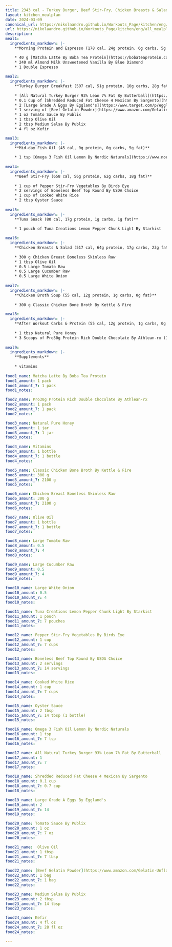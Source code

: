```yaml
---
title: 2343 cal - Turkey Burger, Beef Stir-Fry, Chicken Breasts & Salad
layout: kitchen_mealplan
date: 2024-03-09
canonical_url: https://nikolaandro.github.io/Workouts_Page/kitchen/eng/all_mealplans/2343/
url: https://nikolaandro.github.io/Workouts_Page/kitchen/eng/all_mealplans/2343/
description: 
meal1:
  ingredients_markdown: |-
    **Morning Protein and Espresso (178 cal, 24g protein, 6g carbs, 5g fat)**

    * 40 g [Matcha Latte By Boba Tea Protein](https://bobateaprotein.com/products/matcha-latte)
    * 240 ml Almond Milk Unsweetened Vanilla By Blue Diamond
    * 1 Double Espresso
    
meal2: 
  ingredients_markdown: |-
    **Turkey Burger Breakfast (507 cal, 51g protein, 10g carbs, 28g fat)**
    
    * [All Natural Turkey Burger 93% Lean 7% Fat By Butterball](https://www.butterball.com/products/turkey-burgers/frozen-all-natural-white-meat-burgers)
    * 0.1 Cup of [Shredded Reduced Fat Cheese 4 Mexican By Sargento](https://www.sargento.com/our-cheese/shredded-cheese/sargento-shredded-reduced-fat-4-cheese-mexican-natural-cheese/)
    * 2 [Large Grade A Eggs By Eggland's](https://www.target.com/p/eggland-s-best-grade-a-large-eggs-18ct/-/A-50086853)
    * 1 serving of [Beef Gelatin Powder](https://www.amazon.com/Gelatin-Unflavored-Thickening-Pasture-Natural/dp/B0C35DQQM9/ref=sr_1_17_sspa?sr=8-17-spons&sp_csd=d2lkZ2V0TmFtZT1zcF9tdGY&psc=1) 
    * 1 oz Tomato Sauce By Publix
    * 1 tbsp Olive Oil
    * 2 tbsp Medium Salsa By Publix   
    * 4 fl oz Kefir

meal3:
  ingredients_markdown: |-
    **Mid-day Fish Oil (45 cal, 0g protein, 0g carbs, 5g fat)**
    
    * 1 tsp [Omega 3 Fish Oil Lemon By Nordic Naturals](https://www.nordic.com/products/ultimate-omega/?variant=39472192192696)
        
meal4: 
  ingredients_markdown: |-
    **Beef Stir-Fry (658 cal, 56g protein, 62g carbs, 18g fat)**
    
    * 1 cup of Pepper Stir-Fry Vegetables By Birds Eye
    * 2 servings of Boneless Beef Top Round By USDA Choice
    * 1 cup of Cooked White Rice
    * 2 tbsp Oyster Sauce        
    
meal5: 
  ingredients_markdown: |-
    **Tuna Snack (80 cal, 17g protein, 1g carbs, 1g fat)**
    
    * 1 pouch of Tuna Creations Lemon Pepper Chunk Light By Starkist

meal6: 
  ingredients_markdown: |-
    **Chicken Breasts & Salad (517 cal, 64g protein, 17g carbs, 23g fat)**
    
    * 300 g Chicken Breast Boneless Skinless Raw
    * 1 tbsp Olive Oil
    * 0.5 Large Tomato Raw
    * 0.5 Large Cucumber Raw
    * 0.5 Large White Onion
    
meal7: 
  ingredients_markdown: |-
    **Chicken Broth Soup (55 cal, 12g protein, 1g carbs, 0g fat)**
    
    * 300 g Classic Chicken Bone Broth By Kettle & Fire

meal8: 
  ingredients_markdown: |-
    **After Workout Carbs & Protein (55 cal, 12g protein, 1g carbs, 0g fat)**
    
    * 1 tbsp Natural Pure Honey
    * 3 Scoops of Pro30g Protein Rich Double Chocolate By Athlean-rx (10 min. after honey)
    
meal9:
  ingredients_markdown: |-
    **Supplements**
    
    * vitamins
    
food1_name: Matcha Latte By Boba Tea Protein
food1_amount: 1 pack
food1_amount_7: 1 pack
food1_notes: 

food2_name: Pro30g Protein Rich Double Chocolate By Athlean-rx
food2_amount: 1 pack
food2_amount_7: 1 pack
food2_notes: 

food3_name: Natural Pure Honey
food3_amount: 1 jar
food3_amount_7: 1 jar
food3_notes: 

food4_name: Vitamins
food4_amount: 1 bottle
food4_amount_7: 1 bottle 
food4_notes: 

food5_name: Classic Chicken Bone Broth By Kettle & Fire
food5_amount: 300 g
food5_amount_7: 2100 g
food5_notes: 

food6_name: Chicken Breast Boneless Skinless Raw
food6_amount: 300 g
food6_amount_7: 2100 g
food6_notes: 

food7_name: Olive Oil
food7_amount: 1 bottle
food7_amount_7: 1 bottle
food7_notes: 

food8_name: Large Tomato Raw
food8_amount: 0.5 
food8_amount_7: 4 
food8_notes: 

food9_name: Large Cucumber Raw
food9_amount: 0.5 
food9_amount_7: 4 
food9_notes: 

food10_name: Large White Onion
food10_amount: 0.5
food10_amount_7: 4
food10_notes: 

food11_name: Tuna Creations Lemon Pepper Chunk Light By Starkist
food11_amount: 1 pouch
food11_amount_7: 7 pouches
food11_notes: 

food12_name: Pepper Stir-Fry Vegetables By Birds Eye
food12_amount: 1 cup
food12_amount_7: 7 cups
food12_notes:

food13_name: Boneless Beef Top Round By USDA Choice
food13_amount: 2 servings
food13_amount_7: 14 servings
food13_notes:

food14_name: Cooked White Rice
food14_amount: 1 cup
food14_amount_7: 7 cups
food14_notes:

food15_name: Oyster Sauce 
food15_amount: 2 tbsp
food15_amount_7: 14 tbsp (1 bottle)
food15_notes:

food16_name: Omega 3 Fish Oil Lemon By Nordic Naturals
food16_amount: 1 tsp
food16_amount_7: 7 tsp
food16_notes:

food17_name: All Natural Turkey Burger 93% Lean 7% Fat By Butterball
food17_amount: 1
food17_amount_7: 7
food17_notes:

food18_name: Shredded Reduced Fat Cheese 4 Mexican By Sargento
food18_amount: 0.1 cup
food18_amount_7: 0.7 cup
food18_notes: 

food19_name: Large Grade A Eggs By Eggland's
food19_amount: 2
food19_amount_7: 14
food19_notes:

food20_name: Tomato Sauce By Publix
food20_amount: 1 oz
food20_amount_7: 7 oz
food20_notes:

food21_name:  Olive Oil
food21_amount: 1 tbsp
food21_amount_7: 7 tbsp
food21_notes:

food22_name: [Beef Gelatin Powder](https://www.amazon.com/Gelatin-Unflavored-Thickening-Pasture-Natural/dp/B0C35DQQM9/ref=sr_1_17_sspa?sr=8-17-spons&sp_csd=d2lkZ2V0TmFtZT1zcF9tdGY&psc=1) 
food22_amount: 1 bag
food22_amount_7: 1 bag
food22_notes:

food23_name: Medium Salsa By Publix   
food23_amount: 2 tbsp
food23_amount_7: 14 tbsp
food23_notes:

food24_name: Kefir
food24_amount: 4 fl oz
food24_amount_7: 28 fl oz 
food24_notes:

---
```

